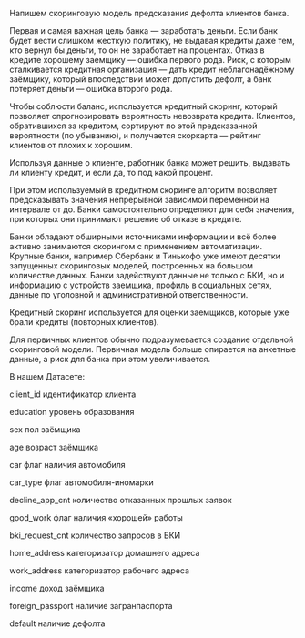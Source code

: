 Напишем скоринговую модель предсказания дефолта клиентов банка.

Первая и самая важная цель банка — заработать деньги. Если банк будет вести слишком жесткую политику, не выдавая кредиты даже тем, кто вернул бы деньги, то он не заработает на процентах. Отказ в кредите хорошему заемщику — ошибка первого рода. Риск, с которым сталкивается кредитная организация — дать кредит неблагонадёжному заёмщику, который впоследствии может допустить дефолт, а банк потеряет деньги — ошибка второго рода.

Чтобы соблюсти баланс, используется кредитный скоринг, который позволяет спрогнозировать вероятность невозврата кредита. Клиентов, обратившихся за кредитом, сортируют по этой предсказанной вероятности (по убыванию), и получается скоркарта — рейтинг клиентов от плохих к хорошим. 

Используя данные о клиенте, работник банка может решить, выдавать ли клиенту кредит, и если да, то под какой процент.

При этом используемый в кредитном скоринге алгоритм позволяет предсказывать значения непрерывной зависимой переменной на интервале от  до. Банки самостоятельно определяют для себя значения, при которых они принимают решение об отказе в кредите.

Банки обладают обширными источниками информации и всё более активно занимаются скорингом с применением автоматизации. Крупные банки, например Сбербанк и Тинькофф уже имеют десятки запущенных скоринговых моделей, построенных на большом количестве данных. Банки задействуют данные не только с БКИ, но и информацию с устройств заемщика, профиль в социальных сетях, данные по уголовной и административной ответственности. 

Кредитный скоринг используется для оценки заемщиков, которые уже брали кредиты (повторных клиентов).

Для первичных клиентов обычно подразумевается создание отдельной скоринговой модели. Первичная модель больше опирается на анкетные данные, а риск для банка при этом увеличивается. 

В нашем Датасете:


client_id	идентификатор клиента

education	уровень образования

sex	пол заёмщика

age	возраст заёмщика

car	флаг наличия автомобиля

car_type	флаг автомобиля-иномарки

decline_app_cnt	количество отказанных прошлых заявок

good_work	флаг наличия «хорошей» работы

bki_request_cnt	количество запросов в БКИ

home_address	категоризатор домашнего адреса

work_address	категоризатор рабочего адреса

income	доход заёмщика

foreign_passport	наличие загранпаспорта

default	наличие дефолта
